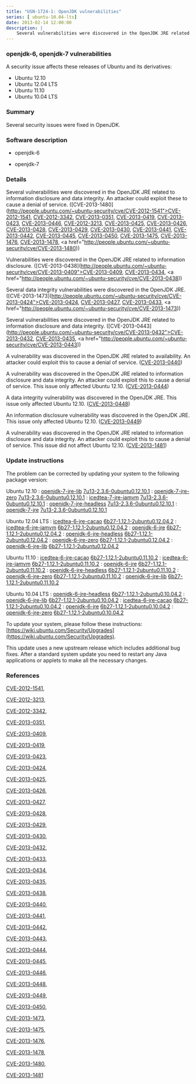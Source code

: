 ```yaml
---
title: "USN-1724-1: OpenJDK vulnerabilities"
series: [ ubuntu-10.04-lts]
date: 2013-02-14 12:00:00
description: |
    Several vulnerabilities were discovered in the OpenJDK JRE related to information disclosure and data integrity. An attacker could exploit these to cause a denial of service. ([CVE-2013-1480](http://people.ubuntu.com/~ubuntu-security/cve/CVE-2012-1541">CVE-2012-1541</a>, <a href="http://people.ubuntu.com/~ubuntu-security/cve/CVE-2012-3342">CVE-2012-3342</a>, <a href="http://people.ubuntu.com/~ubuntu-security/cve/CVE-2013-0351">CVE-2013-0351</a>, <a href="http://people.ubuntu.com/~ubuntu-security/cve/CVE-2013-0419">CVE-2013-0419</a>, <a href="http://people.ubuntu.com/~ubuntu-security/cve/CVE-2013-0423">CVE-2013-0423</a>, <a href="http://people.ubuntu.com/~ubuntu-security/cve/CVE-2013-0446">CVE-2013-0446</a>, <a href="http://people.ubuntu.com/~ubuntu-security/cve/CVE-2012-3213">CVE-2012-3213</a>, <a href="http://people.ubuntu.com/~ubuntu-security/cve/CVE-2013-0425">CVE-2013-0425</a>, <a href="http://people.ubuntu.com/~ubuntu-security/cve/CVE-2013-0426">CVE-2013-0426</a>, <a href="http://people.ubuntu.com/~ubuntu-security/cve/CVE-2013-0428">CVE-2013-0428</a>, <a href="http://people.ubuntu.com/~ubuntu-security/cve/CVE-2013-0429">CVE-2013-0429</a>, <a href="http://people.ubuntu.com/~ubuntu-security/cve/CVE-2013-0430">CVE-2013-0430</a>, <a href="http://people.ubuntu.com/~ubuntu-security/cve/CVE-2013-0441">CVE-2013-0441</a>, <a href="http://people.ubuntu.com/~ubuntu-security/cve/CVE-2013-0442">CVE-2013-0442</a>, <a href="http://people.ubuntu.com/~ubuntu-security/cve/CVE-2013-0445">CVE-2013-0445</a>, <a href="http://people.ubuntu.com/~ubuntu-security/cve/CVE-2013-0450">CVE-2013-0450</a>, <a href="http://people.ubuntu.com/~ubuntu-security/cve/CVE-2013-1475">CVE-2013-1475</a>, <a href="http://people.ubuntu.com/~ubuntu-security/cve/CVE-2013-1476">CVE-2013-1476</a>, <a href="http://people.ubuntu.com/~ubuntu-security/cve/CVE-2013-1478">CVE-2013-1478</a>, <a href="http://people.ubuntu.com/~ubuntu-security/cve/CVE-2013-1480))
--- 
```

 
 


### openjdk-6, openjdk-7 vulnerabilities

A security issue affects these releases of Ubuntu and its derivatives:

* Ubuntu 12.10
* Ubuntu 12.04 LTS
* Ubuntu 11.10
* Ubuntu 10.04 LTS

### Summary

Several security issues were fixed in OpenJDK. 

### Software description

* openjdk-6 

* openjdk-7 

### Details

Several vulnerabilities were discovered in the OpenJDK JRE related to information disclosure and data integrity. An attacker could exploit these to cause a denial of service. ([CVE-2013-1480](http://people.ubuntu.com/~ubuntu-security/cve/CVE-2012-1541">CVE-2012-1541</a>, <a href="http://people.ubuntu.com/~ubuntu-security/cve/CVE-2012-3342">CVE-2012-3342</a>, <a href="http://people.ubuntu.com/~ubuntu-security/cve/CVE-2013-0351">CVE-2013-0351</a>, <a href="http://people.ubuntu.com/~ubuntu-security/cve/CVE-2013-0419">CVE-2013-0419</a>, <a href="http://people.ubuntu.com/~ubuntu-security/cve/CVE-2013-0423">CVE-2013-0423</a>, <a href="http://people.ubuntu.com/~ubuntu-security/cve/CVE-2013-0446">CVE-2013-0446</a>, <a href="http://people.ubuntu.com/~ubuntu-security/cve/CVE-2012-3213">CVE-2012-3213</a>, <a href="http://people.ubuntu.com/~ubuntu-security/cve/CVE-2013-0425">CVE-2013-0425</a>, <a href="http://people.ubuntu.com/~ubuntu-security/cve/CVE-2013-0426">CVE-2013-0426</a>, <a href="http://people.ubuntu.com/~ubuntu-security/cve/CVE-2013-0428">CVE-2013-0428</a>, <a href="http://people.ubuntu.com/~ubuntu-security/cve/CVE-2013-0429">CVE-2013-0429</a>, <a href="http://people.ubuntu.com/~ubuntu-security/cve/CVE-2013-0430">CVE-2013-0430</a>, <a href="http://people.ubuntu.com/~ubuntu-security/cve/CVE-2013-0441">CVE-2013-0441</a>, <a href="http://people.ubuntu.com/~ubuntu-security/cve/CVE-2013-0442">CVE-2013-0442</a>, <a href="http://people.ubuntu.com/~ubuntu-security/cve/CVE-2013-0445">CVE-2013-0445</a>, <a href="http://people.ubuntu.com/~ubuntu-security/cve/CVE-2013-0450">CVE-2013-0450</a>, <a href="http://people.ubuntu.com/~ubuntu-security/cve/CVE-2013-1475">CVE-2013-1475</a>, <a href="http://people.ubuntu.com/~ubuntu-security/cve/CVE-2013-1476">CVE-2013-1476</a>, <a href="http://people.ubuntu.com/~ubuntu-security/cve/CVE-2013-1478">CVE-2013-1478</a>, <a href="http://people.ubuntu.com/~ubuntu-security/cve/CVE-2013-1480))

Vulnerabilities were discovered in the OpenJDK JRE related to information disclosure. ([CVE-2013-0438](http://people.ubuntu.com/~ubuntu-security/cve/CVE-2013-0409">CVE-2013-0409</a>, <a href="http://people.ubuntu.com/~ubuntu-security/cve/CVE-2013-0434">CVE-2013-0434</a>, <a href="http://people.ubuntu.com/~ubuntu-security/cve/CVE-2013-0438))

Several data integrity vulnerabilities were discovered in the OpenJDK JRE. ([CVE-2013-1473](http://people.ubuntu.com/~ubuntu-security/cve/CVE-2013-0424">CVE-2013-0424</a>, <a href="http://people.ubuntu.com/~ubuntu-security/cve/CVE-2013-0427">CVE-2013-0427</a>, <a href="http://people.ubuntu.com/~ubuntu-security/cve/CVE-2013-0433">CVE-2013-0433</a>, <a href="http://people.ubuntu.com/~ubuntu-security/cve/CVE-2013-1473))

Several vulnerabilities were discovered in the OpenJDK JRE related to information disclosure and data integrity. ([CVE-2013-0443](http://people.ubuntu.com/~ubuntu-security/cve/CVE-2013-0432">CVE-2013-0432</a>, <a href="http://people.ubuntu.com/~ubuntu-security/cve/CVE-2013-0435">CVE-2013-0435</a>, <a href="http://people.ubuntu.com/~ubuntu-security/cve/CVE-2013-0443))

A vulnerability was discovered in the OpenJDK JRE related to availability. An attacker could exploit this to cause a denial of service. ([CVE-2013-0440](http://people.ubuntu.com/~ubuntu-security/cve/CVE-2013-0440))

A vulnerability was discovered in the OpenJDK JRE related to information disclosure and data integrity. An attacker could exploit this to cause a denial of service. This issue only affected Ubuntu 12.10. ([CVE-2013-0444](http://people.ubuntu.com/~ubuntu-security/cve/CVE-2013-0444))

A data integrity vulnerability was discovered in the OpenJDK JRE. This issue only affected Ubuntu 12.10. ([CVE-2013-0448](http://people.ubuntu.com/~ubuntu-security/cve/CVE-2013-0448))

An information disclosure vulnerability was discovered in the OpenJDK JRE. This issue only affected Ubuntu 12.10. ([CVE-2013-0449](http://people.ubuntu.com/~ubuntu-security/cve/CVE-2013-0449))

A vulnerability was discovered in the OpenJDK JRE related to information disclosure and data integrity. An attacker could exploit this to cause a denial of service. This issue did not affect Ubuntu 12.10. ([CVE-2013-1481](http://people.ubuntu.com/~ubuntu-security/cve/CVE-2013-1481)) 

### Update instructions

The problem can be corrected by updating your system to the following package version:

Ubuntu 12.10
 : [openjdk-7-jre-lib](https://launchpad.net/ubuntu/+source/openjdk-7) <span> [7u13-2.3.6-0ubuntu0.12.10.1](https://launchpad.net/ubuntu/+source/openjdk-7/7u13-2.3.6-0ubuntu0.12.10.1) </span> 
 : [openjdk-7-jre-zero](https://launchpad.net/ubuntu/+source/openjdk-7) <span> [7u13-2.3.6-0ubuntu0.12.10.1](https://launchpad.net/ubuntu/+source/openjdk-7/7u13-2.3.6-0ubuntu0.12.10.1) </span> 
 : [icedtea-7-jre-jamvm](https://launchpad.net/ubuntu/+source/openjdk-7) <span> [7u13-2.3.6-0ubuntu0.12.10.1](https://launchpad.net/ubuntu/+source/openjdk-7/7u13-2.3.6-0ubuntu0.12.10.1) </span> 
 : [openjdk-7-jre-headless](https://launchpad.net/ubuntu/+source/openjdk-7) <span> [7u13-2.3.6-0ubuntu0.12.10.1](https://launchpad.net/ubuntu/+source/openjdk-7/7u13-2.3.6-0ubuntu0.12.10.1) </span> 
 : [openjdk-7-jre](https://launchpad.net/ubuntu/+source/openjdk-7) <span> [7u13-2.3.6-0ubuntu0.12.10.1](https://launchpad.net/ubuntu/+source/openjdk-7/7u13-2.3.6-0ubuntu0.12.10.1) </span> 

Ubuntu 12.04 LTS
 : [icedtea-6-jre-cacao](https://launchpad.net/ubuntu/+source/openjdk-6) <span> [6b27-1.12.1-2ubuntu0.12.04.2](https://launchpad.net/ubuntu/+source/openjdk-6/6b27-1.12.1-2ubuntu0.12.04.2) </span> 
 : [icedtea-6-jre-jamvm](https://launchpad.net/ubuntu/+source/openjdk-6) <span> [6b27-1.12.1-2ubuntu0.12.04.2](https://launchpad.net/ubuntu/+source/openjdk-6/6b27-1.12.1-2ubuntu0.12.04.2) </span> 
 : [openjdk-6-jre](https://launchpad.net/ubuntu/+source/openjdk-6) <span> [6b27-1.12.1-2ubuntu0.12.04.2](https://launchpad.net/ubuntu/+source/openjdk-6/6b27-1.12.1-2ubuntu0.12.04.2) </span> 
 : [openjdk-6-jre-headless](https://launchpad.net/ubuntu/+source/openjdk-6) <span> [6b27-1.12.1-2ubuntu0.12.04.2](https://launchpad.net/ubuntu/+source/openjdk-6/6b27-1.12.1-2ubuntu0.12.04.2) </span> 
 : [openjdk-6-jre-zero](https://launchpad.net/ubuntu/+source/openjdk-6) <span> [6b27-1.12.1-2ubuntu0.12.04.2](https://launchpad.net/ubuntu/+source/openjdk-6/6b27-1.12.1-2ubuntu0.12.04.2) </span> 
 : [openjdk-6-jre-lib](https://launchpad.net/ubuntu/+source/openjdk-6) <span> [6b27-1.12.1-2ubuntu0.12.04.2](https://launchpad.net/ubuntu/+source/openjdk-6/6b27-1.12.1-2ubuntu0.12.04.2) </span> 

Ubuntu 11.10
 : [icedtea-6-jre-cacao](https://launchpad.net/ubuntu/+source/openjdk-6) <span> [6b27-1.12.1-2ubuntu0.11.10.2](https://launchpad.net/ubuntu/+source/openjdk-6/6b27-1.12.1-2ubuntu0.11.10.2) </span> 
 : [icedtea-6-jre-jamvm](https://launchpad.net/ubuntu/+source/openjdk-6) <span> [6b27-1.12.1-2ubuntu0.11.10.2](https://launchpad.net/ubuntu/+source/openjdk-6/6b27-1.12.1-2ubuntu0.11.10.2) </span> 
 : [openjdk-6-jre](https://launchpad.net/ubuntu/+source/openjdk-6) <span> [6b27-1.12.1-2ubuntu0.11.10.2](https://launchpad.net/ubuntu/+source/openjdk-6/6b27-1.12.1-2ubuntu0.11.10.2) </span> 
 : [openjdk-6-jre-headless](https://launchpad.net/ubuntu/+source/openjdk-6) <span> [6b27-1.12.1-2ubuntu0.11.10.2](https://launchpad.net/ubuntu/+source/openjdk-6/6b27-1.12.1-2ubuntu0.11.10.2) </span> 
 : [openjdk-6-jre-zero](https://launchpad.net/ubuntu/+source/openjdk-6) <span> [6b27-1.12.1-2ubuntu0.11.10.2](https://launchpad.net/ubuntu/+source/openjdk-6/6b27-1.12.1-2ubuntu0.11.10.2) </span> 
 : [openjdk-6-jre-lib](https://launchpad.net/ubuntu/+source/openjdk-6) <span> [6b27-1.12.1-2ubuntu0.11.10.2](https://launchpad.net/ubuntu/+source/openjdk-6/6b27-1.12.1-2ubuntu0.11.10.2) </span> 

Ubuntu 10.04 LTS
 : [openjdk-6-jre-headless](https://launchpad.net/ubuntu/+source/openjdk-6) <span> [6b27-1.12.1-2ubuntu0.10.04.2](https://launchpad.net/ubuntu/+source/openjdk-6/6b27-1.12.1-2ubuntu0.10.04.2) </span> 
 : [openjdk-6-jre-lib](https://launchpad.net/ubuntu/+source/openjdk-6) <span> [6b27-1.12.1-2ubuntu0.10.04.2](https://launchpad.net/ubuntu/+source/openjdk-6/6b27-1.12.1-2ubuntu0.10.04.2) </span> 
 : [icedtea-6-jre-cacao](https://launchpad.net/ubuntu/+source/openjdk-6) <span> [6b27-1.12.1-2ubuntu0.10.04.2](https://launchpad.net/ubuntu/+source/openjdk-6/6b27-1.12.1-2ubuntu0.10.04.2) </span> 
 : [openjdk-6-jre](https://launchpad.net/ubuntu/+source/openjdk-6) <span> [6b27-1.12.1-2ubuntu0.10.04.2](https://launchpad.net/ubuntu/+source/openjdk-6/6b27-1.12.1-2ubuntu0.10.04.2) </span> 
 : [openjdk-6-jre-zero](https://launchpad.net/ubuntu/+source/openjdk-6) <span> [6b27-1.12.1-2ubuntu0.10.04.2](https://launchpad.net/ubuntu/+source/openjdk-6/6b27-1.12.1-2ubuntu0.10.04.2) </span> 

To update your system, please follow these instructions: [https://wiki.ubuntu.com/Security/Upgrades](https://wiki.ubuntu.com/Security/Upgrades).

This update uses a new upstream release which includes additional bug fixes. After a standard system update you need to restart any Java applications or applets to make all the necessary changes. 

### References

 
 [CVE-2012-1541](http://people.ubuntu.com/~ubuntu-security/cve/CVE-2012-1541), 

 [CVE-2012-3213](http://people.ubuntu.com/~ubuntu-security/cve/CVE-2012-3213), 

 [CVE-2012-3342](http://people.ubuntu.com/~ubuntu-security/cve/CVE-2012-3342), 

 [CVE-2013-0351](http://people.ubuntu.com/~ubuntu-security/cve/CVE-2013-0351), 

 [CVE-2013-0409](http://people.ubuntu.com/~ubuntu-security/cve/CVE-2013-0409), 

 [CVE-2013-0419](http://people.ubuntu.com/~ubuntu-security/cve/CVE-2013-0419), 

 [CVE-2013-0423](http://people.ubuntu.com/~ubuntu-security/cve/CVE-2013-0423), 

 [CVE-2013-0424](http://people.ubuntu.com/~ubuntu-security/cve/CVE-2013-0424), 

 [CVE-2013-0425](http://people.ubuntu.com/~ubuntu-security/cve/CVE-2013-0425), 

 [CVE-2013-0426](http://people.ubuntu.com/~ubuntu-security/cve/CVE-2013-0426), 

 [CVE-2013-0427](http://people.ubuntu.com/~ubuntu-security/cve/CVE-2013-0427), 

 [CVE-2013-0428](http://people.ubuntu.com/~ubuntu-security/cve/CVE-2013-0428), 

 [CVE-2013-0429](http://people.ubuntu.com/~ubuntu-security/cve/CVE-2013-0429), 

 [CVE-2013-0430](http://people.ubuntu.com/~ubuntu-security/cve/CVE-2013-0430), 

 [CVE-2013-0432](http://people.ubuntu.com/~ubuntu-security/cve/CVE-2013-0432), 

 [CVE-2013-0433](http://people.ubuntu.com/~ubuntu-security/cve/CVE-2013-0433), 

 [CVE-2013-0434](http://people.ubuntu.com/~ubuntu-security/cve/CVE-2013-0434), 

 [CVE-2013-0435](http://people.ubuntu.com/~ubuntu-security/cve/CVE-2013-0435), 

 [CVE-2013-0438](http://people.ubuntu.com/~ubuntu-security/cve/CVE-2013-0438), 

 [CVE-2013-0440](http://people.ubuntu.com/~ubuntu-security/cve/CVE-2013-0440), 

 [CVE-2013-0441](http://people.ubuntu.com/~ubuntu-security/cve/CVE-2013-0441), 

 [CVE-2013-0442](http://people.ubuntu.com/~ubuntu-security/cve/CVE-2013-0442), 

 [CVE-2013-0443](http://people.ubuntu.com/~ubuntu-security/cve/CVE-2013-0443), 

 [CVE-2013-0444](http://people.ubuntu.com/~ubuntu-security/cve/CVE-2013-0444), 

 [CVE-2013-0445](http://people.ubuntu.com/~ubuntu-security/cve/CVE-2013-0445), 

 [CVE-2013-0446](http://people.ubuntu.com/~ubuntu-security/cve/CVE-2013-0446), 

 [CVE-2013-0448](http://people.ubuntu.com/~ubuntu-security/cve/CVE-2013-0448), 

 [CVE-2013-0449](http://people.ubuntu.com/~ubuntu-security/cve/CVE-2013-0449), 

 [CVE-2013-0450](http://people.ubuntu.com/~ubuntu-security/cve/CVE-2013-0450), 

 [CVE-2013-1473](http://people.ubuntu.com/~ubuntu-security/cve/CVE-2013-1473), 

 [CVE-2013-1475](http://people.ubuntu.com/~ubuntu-security/cve/CVE-2013-1475), 

 [CVE-2013-1476](http://people.ubuntu.com/~ubuntu-security/cve/CVE-2013-1476), 

 [CVE-2013-1478](http://people.ubuntu.com/~ubuntu-security/cve/CVE-2013-1478), 

 [CVE-2013-1480](http://people.ubuntu.com/~ubuntu-security/cve/CVE-2013-1480), 

 [CVE-2013-1481](http://people.ubuntu.com/~ubuntu-security/cve/CVE-2013-1481)
 

